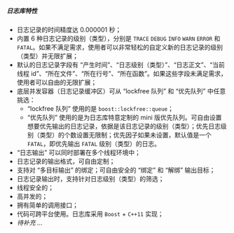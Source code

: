 ##### 日志库特性

* 日志记录的时间精度达 0.000001 秒；
* 内置 6 种日志记录的级别（类型），分别是 `TRACE` `DEBUG` `INFO` `WARN` `ERROR` 和 `FATAL`。如果不满足需求，使用者可以非常轻松的自定义新的日志记录的级别（类型）并无限扩展；
* 默认的日志记录字段有 “产生时间”、“日志级别（类型）”、“日志正文”、“当前线程 id”、“所在文件”、“所在行号”、“所在函数”。如果这些字段未满足需求，使用者可以自由的无限扩展；
* 底层并发容器（日志记录缓冲区）可从 “lockfree 队列” 和 “优先队列” 中任意挑选：
	* “lockfree 队列” 使用的是 `boost::lockfree::queue`；
	* “优先队列” 使用的是为日志库特意定制的 mini 版优先队列。可自由设置想要优先输出的日志记录，依据是该日志记录的级别（类型）；优先日志级别（类型）的个数设置无限制；优先因子如果未设置，默认值是一个 `FATAL`，即优先输出 `FATAL` 级别（类型）的日志。
* “日志输出” 可以同时部署在多个线程环境中；
* 日志记录的输出格式，可自由定制；
* 支持对 “多目标输出” 的绑定；可自由安全的 “绑定” 和 “解绑” 输出目标；
* 日志记录输出时，支持针对日志级别（类型）的筛选；
* 线程安全的；
* 高并发的；
* 拥有简单的调用接口；
* 代码可跨平台使用。日志库采用 `Boost` + `C++11` 实现；
* *待补充 ...*
